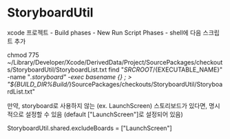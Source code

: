 # StoryboardUtil

xcode 프로젝트 - Build phases - New Run Script Phases - shell에 다음 스크립트 추가

chmod 775 ~/Library/Developer/Xcode/DerivedData/Project/SourcePackages/checkouts/StoryboardUtil/StoryboardList.txt
find "${SRCROOT}/${EXECUTABLE_NAME}" -name "*.storyboard" -exec basename {} \; > "${BUILD_DIR%Build/*}SourcePackages/checkouts/StoryboardUtil/StoryboardList.txt"


만약, storyboard로 사용하지 않는 (ex. LaunchScreen) 스토리보드가 있다면, 명시적으로 설정할 수 있음 (default ["LaunchScreen"]로 설정되어 있음) 

StoryboardUtil.shared.excludeBoards = ["LaunchScreen"]
